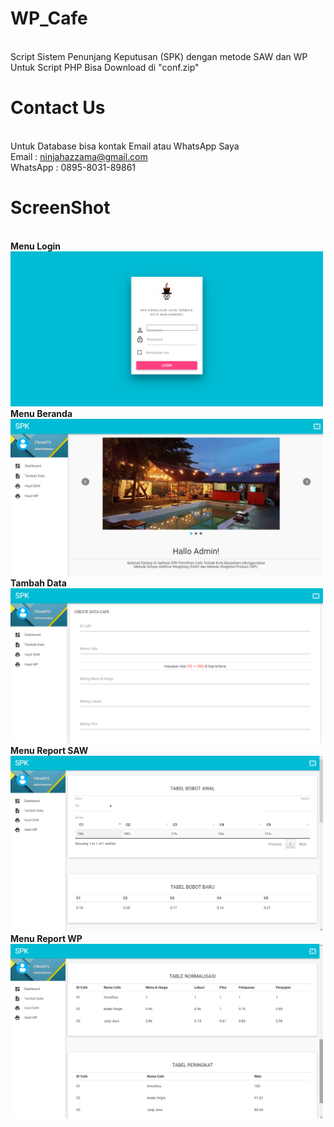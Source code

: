 # WP_Cafe
</br>Script Sistem Penunjang Keputusan (SPK) dengan metode SAW dan WP
</br>Untuk Script PHP Bisa Download di "conf.zip"
</br>
# Contact Us
</br>Untuk Database bisa kontak Email atau WhatsApp Saya
</br>Email    : ninjahazzama@gmail.com
</br>WhatsApp : 0895-8031-89861
</br>
# ScreenShot
</br><b>Menu Login</b>
</br><img src="https://github.com/hazzama98/WP_Cafe/blob/master/1.png?raw=true" width="500">
</br><b>Menu Beranda</b>
</br><img src="https://github.com/hazzama98/WP_Cafe/blob/master/2.png?raw=true" width="500">
</br><b>Tambah Data</b>
</br><img src="https://github.com/hazzama98/WP_Cafe/blob/master/3.png?raw=true" width="500">
</br><b>Menu Report SAW</b>
</br><img src="https://github.com/hazzama98/WP_Cafe/blob/master/4.png?raw=true" width="500">
</br><b>Menu Report WP</b>
</br><img src="https://github.com/hazzama98/WP_Cafe/blob/master/5.png?raw=true" width="500">

